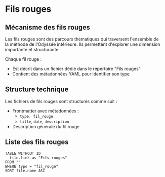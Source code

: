 # Fils rouges

## Mécanisme des fils rouges

Les fils rouges sont des parcours thématiques qui traversent l'ensemble de la méthode de l'Odyssée intérieure. Ils permettent d'explorer une dimension importante et structurante.

Chaque fil rouge :
- Est décrit dans un fichier dédié dans le répertoire "Fils rouges"
- Contient des métadonnées YAML pour identifier son type

## Structure technique

Les fichiers de fils rouges sont structurés comme suit :
- Frontmatter avec métadonnées :
  - `type: fil_rouge`
  - `title`, `date`, `description`
- Description générale du fil rouge

## Liste des fils rouges

```dataview
TABLE WITHOUT ID
  file.link as "Fils rouges"  
FROM ""  
WHERE type = "fil_rouge"
SORT file.name ASC
```

